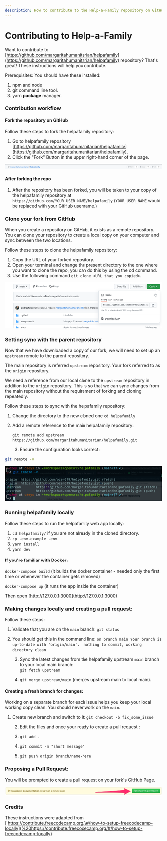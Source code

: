 ```yaml
---
description: How to contribute to the Help-a-Family repository on GitHub.
---
```


# Contributing to Help-a-Family

Want to contribute to [https://github.com/margaritahumanitarian/helpafamily](https://github.com/margaritahumanitarian/helpafamily) repository? That's great! These instructions will help you contribute.

Prerequisites: You should have these installed:

1. npm and node
2. git command line tool.
3. yarn **package** manager.

### Contribution workflow

#### Fork the repository on GitHub

Follow these steps to fork the helpafamily repository:

1. Go to helpafamily repository [https://github.com/margaritahumanitarian/helpafamily](https://github.com/margaritahumanitarian/helpafamily).
2. Click the "Fork" Button in the upper right-hand corner of the page.

![Top right corner has a button to fork](../.gitbook/assets/fork_repo.png)

#### After forking the repo

1. After the repository has been forked, you will be taken to your copy of the helpafamily repository at `https://github.com/YOUR_USER_NAME/helpafamily` \(`YOUR_USER_NAME` would be replaced with your GitHub username.\)

### Clone your fork from GitHub

When you create a repository on GitHub, it exists as a remote repository. You can clone your repository to create a local copy on your computer and sync between the two locations.

Follow these steps to clone the helpafamily repository:

1. Copy the URL of your forked repository.   
2. Open your terminal and change the present directory to the one where you want to clone the repo,            you can do this by using the cd command.
3. Use the following command `git clone <URL that you copied>`.

![Copy the URL of your forked repository](../.gitbook/assets/clone.png)

### Setting sync with the parent repository

Now that we have downloaded a copy of our fork, we will need to set up an `upstream` remote to the parent repository.

The main repository is referred `upstream` repository. Your fork referred to as the `origin` repository.

We need a reference from our local clone to the `upstream` repository in addition to the `origin` repository. This is so that we can sync changes from the main repository without the requirement of forking and cloning repeatedly.

Follow these steps to sync with the helpafamily repository:

1. Change the directory to the new cloned one `cd helpafamily` 
2. Add a remote reference to the main helpafamily repository:

   ```text
   git remote add upstream https://github.com/margaritahumanitarian/helpafamily.git
   ```

   3. Ensure the configuration looks correct:

```bash
git remote -v
```

![you will have your username in place of ozer619](../.gitbook/assets/sync.png)

### Running helpafamily locally

Follow these steps to run the helpafamily web app locally:

1. `cd helpafamily/` if you are not already in the cloned directory.
2. `cp .env.example .env` 
3. `yarn install`
4. `yarn dev`

#### If you're familiar with Docker:

`docker-compose build` \(it builds the docker container - needed only the first time or whenever the container gets removed\)

`docker-compose up` \(it runs the app inside the container\)

Then open [http://127.0.0.1:3000](http://127.0.0.1:3000)

### Making changes locally and creating a pull request:

Follow these steps:

1. Validate that you are on the `main` branch: `git status`
2. You should get this in the command line:  `on branch main Your branch is up-to-date with 'origin/main'.  nothing to commit, working directory clean`

    3. Sync the latest changes from the helpafamily upstream `main` branch to your local main branch:  
         `git fetch upstream`

    4. `git merge upstream/main` \(merges upstream main to local main\).

####    Creating a fresh branch for changes:

Working on a separate branch for each issue helps you keep your local working copy clean. You should never work on the `main`.

1. Create new branch and switch to it: `git checkout -b fix_some_issue`

    2. Edit the files and once your ready to create a pull request :

    3. `git add .`

    4. `git commit -m "short message"`

    5. `git push origin branch/name-here`  
  

### Proposing a Pull Request:

You will be prompted to create a pull request on your fork's GitHub Page.  


![](../.gitbook/assets/pullrequest.png)

### Credits

These instructions were adapted from:  
[ https://contribute.freecodecamp.org/\#/how-to-setup-freecodecamp-locally](%20https://contribute.freecodecamp.org/#/how-to-setup-freecodecamp-locally)



